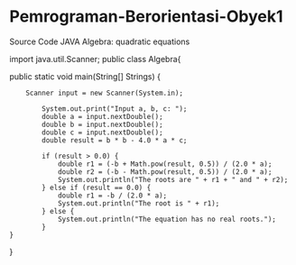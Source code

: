 # Pemrograman-Berorientasi-Obyek1
Source Code JAVA Algebra: quadratic equations

import java.util.Scanner;
public class Algebra{

  public static void main(String[] Strings) {

        Scanner input = new Scanner(System.in);

            System.out.print("Input a, b, c: ");
            double a = input.nextDouble();
            double b = input.nextDouble();
            double c = input.nextDouble();
            double result = b * b - 4.0 * a * c;

            if (result > 0.0) {
                double r1 = (-b + Math.pow(result, 0.5)) / (2.0 * a);
                double r2 = (-b - Math.pow(result, 0.5)) / (2.0 * a);
                System.out.println("The roots are " + r1 + " and " + r2);
            } else if (result == 0.0) {
                double r1 = -b / (2.0 * a);
                System.out.println("The root is " + r1);
            } else {
                System.out.println("The equation has no real roots.");
            }
    }
}

